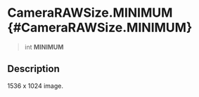 CameraRAWSize.MINIMUM {#CameraRAWSize.MINIMUM}
=====================

> int **MINIMUM**

Description
-----------

1536 x 1024 image.

